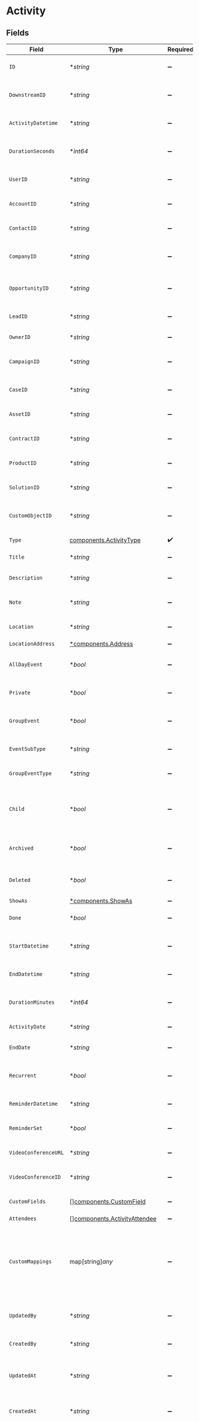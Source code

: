 # Activity


## Fields

| Field                                                                                                                                                   | Type                                                                                                                                                    | Required                                                                                                                                                | Description                                                                                                                                             | Example                                                                                                                                                 |
| ------------------------------------------------------------------------------------------------------------------------------------------------------- | ------------------------------------------------------------------------------------------------------------------------------------------------------- | ------------------------------------------------------------------------------------------------------------------------------------------------------- | ------------------------------------------------------------------------------------------------------------------------------------------------------- | ------------------------------------------------------------------------------------------------------------------------------------------------------- |
| `ID`                                                                                                                                                    | **string*                                                                                                                                               | :heavy_minus_sign:                                                                                                                                      | The unique identifier of the activity                                                                                                                   | 12345                                                                                                                                                   |
| `DownstreamID`                                                                                                                                          | **string*                                                                                                                                               | :heavy_minus_sign:                                                                                                                                      | The third-party API ID of original entity                                                                                                               | 12345                                                                                                                                                   |
| `ActivityDatetime`                                                                                                                                      | **string*                                                                                                                                               | :heavy_minus_sign:                                                                                                                                      | The date and time of the activity                                                                                                                       | 2021-05-01T12:00:00.000Z                                                                                                                                |
| `DurationSeconds`                                                                                                                                       | **int64*                                                                                                                                                | :heavy_minus_sign:                                                                                                                                      | The duration of the activity in seconds                                                                                                                 | 1800                                                                                                                                                    |
| `UserID`                                                                                                                                                | **string*                                                                                                                                               | :heavy_minus_sign:                                                                                                                                      | The user related to the activity                                                                                                                        | 12345                                                                                                                                                   |
| `AccountID`                                                                                                                                             | **string*                                                                                                                                               | :heavy_minus_sign:                                                                                                                                      | The account related to the activity                                                                                                                     | 12345                                                                                                                                                   |
| `ContactID`                                                                                                                                             | **string*                                                                                                                                               | :heavy_minus_sign:                                                                                                                                      | The contact related to the activity                                                                                                                     | 12345                                                                                                                                                   |
| `CompanyID`                                                                                                                                             | **string*                                                                                                                                               | :heavy_minus_sign:                                                                                                                                      | The company related to the activity                                                                                                                     | 12345                                                                                                                                                   |
| `OpportunityID`                                                                                                                                         | **string*                                                                                                                                               | :heavy_minus_sign:                                                                                                                                      | The opportunity related to the activity                                                                                                                 | 12345                                                                                                                                                   |
| `LeadID`                                                                                                                                                | **string*                                                                                                                                               | :heavy_minus_sign:                                                                                                                                      | The lead related to the activity                                                                                                                        | 12345                                                                                                                                                   |
| `OwnerID`                                                                                                                                               | **string*                                                                                                                                               | :heavy_minus_sign:                                                                                                                                      | The owner of the activity                                                                                                                               | 12345                                                                                                                                                   |
| `CampaignID`                                                                                                                                            | **string*                                                                                                                                               | :heavy_minus_sign:                                                                                                                                      | The campaign related to the activity                                                                                                                    | 12345                                                                                                                                                   |
| `CaseID`                                                                                                                                                | **string*                                                                                                                                               | :heavy_minus_sign:                                                                                                                                      | The case related to the activity                                                                                                                        | 12345                                                                                                                                                   |
| `AssetID`                                                                                                                                               | **string*                                                                                                                                               | :heavy_minus_sign:                                                                                                                                      | The asset related to the activity                                                                                                                       | 12345                                                                                                                                                   |
| `ContractID`                                                                                                                                            | **string*                                                                                                                                               | :heavy_minus_sign:                                                                                                                                      | The contract related to the activity                                                                                                                    | 12345                                                                                                                                                   |
| `ProductID`                                                                                                                                             | **string*                                                                                                                                               | :heavy_minus_sign:                                                                                                                                      | The product related to the activity                                                                                                                     | 12345                                                                                                                                                   |
| `SolutionID`                                                                                                                                            | **string*                                                                                                                                               | :heavy_minus_sign:                                                                                                                                      | The solution related to the activity                                                                                                                    | 12345                                                                                                                                                   |
| `CustomObjectID`                                                                                                                                        | **string*                                                                                                                                               | :heavy_minus_sign:                                                                                                                                      | The custom object related to the activity                                                                                                               | 12345                                                                                                                                                   |
| `Type`                                                                                                                                                  | [components.ActivityType](../../models/components/activitytype.md)                                                                                      | :heavy_check_mark:                                                                                                                                      | The type of the activity                                                                                                                                | meeting                                                                                                                                                 |
| `Title`                                                                                                                                                 | **string*                                                                                                                                               | :heavy_minus_sign:                                                                                                                                      | The title of the activity                                                                                                                               | Meeting                                                                                                                                                 |
| `Description`                                                                                                                                           | **string*                                                                                                                                               | :heavy_minus_sign:                                                                                                                                      | A description of the activity                                                                                                                           | More info about the meeting                                                                                                                             |
| `Note`                                                                                                                                                  | **string*                                                                                                                                               | :heavy_minus_sign:                                                                                                                                      | An internal note about the activity                                                                                                                     | An internal note about the meeting                                                                                                                      |
| `Location`                                                                                                                                              | **string*                                                                                                                                               | :heavy_minus_sign:                                                                                                                                      | The location of the activity                                                                                                                            | Space                                                                                                                                                   |
| `LocationAddress`                                                                                                                                       | [*components.Address](../../models/components/address.md)                                                                                               | :heavy_minus_sign:                                                                                                                                      | N/A                                                                                                                                                     |                                                                                                                                                         |
| `AllDayEvent`                                                                                                                                           | **bool*                                                                                                                                                 | :heavy_minus_sign:                                                                                                                                      | Whether the Activity is an all day event or not                                                                                                         | false                                                                                                                                                   |
| `Private`                                                                                                                                               | **bool*                                                                                                                                                 | :heavy_minus_sign:                                                                                                                                      | Whether the Activity is private or not                                                                                                                  | true                                                                                                                                                    |
| `GroupEvent`                                                                                                                                            | **bool*                                                                                                                                                 | :heavy_minus_sign:                                                                                                                                      | Whether the Activity is a group event or not                                                                                                            | true                                                                                                                                                    |
| `EventSubType`                                                                                                                                          | **string*                                                                                                                                               | :heavy_minus_sign:                                                                                                                                      | The sub type of the group event                                                                                                                         | debrief                                                                                                                                                 |
| `GroupEventType`                                                                                                                                        | **string*                                                                                                                                               | :heavy_minus_sign:                                                                                                                                      | The type of the group event                                                                                                                             | Proposed                                                                                                                                                |
| `Child`                                                                                                                                                 | **bool*                                                                                                                                                 | :heavy_minus_sign:                                                                                                                                      | Whether the activity is a child of another activity or not                                                                                              | false                                                                                                                                                   |
| `Archived`                                                                                                                                              | **bool*                                                                                                                                                 | :heavy_minus_sign:                                                                                                                                      | Whether the activity is archived or not                                                                                                                 | false                                                                                                                                                   |
| `Deleted`                                                                                                                                               | **bool*                                                                                                                                                 | :heavy_minus_sign:                                                                                                                                      | Whether the activity is deleted or not                                                                                                                  | false                                                                                                                                                   |
| `ShowAs`                                                                                                                                                | [*components.ShowAs](../../models/components/showas.md)                                                                                                 | :heavy_minus_sign:                                                                                                                                      | N/A                                                                                                                                                     | busy                                                                                                                                                    |
| `Done`                                                                                                                                                  | **bool*                                                                                                                                                 | :heavy_minus_sign:                                                                                                                                      | Whether the Activity is done or not                                                                                                                     | false                                                                                                                                                   |
| `StartDatetime`                                                                                                                                         | **string*                                                                                                                                               | :heavy_minus_sign:                                                                                                                                      | The start date and time of the activity                                                                                                                 | 2021-05-01T12:00:00.000Z                                                                                                                                |
| `EndDatetime`                                                                                                                                           | **string*                                                                                                                                               | :heavy_minus_sign:                                                                                                                                      | The end date and time of the activity                                                                                                                   | 2021-05-01T12:30:00.000Z                                                                                                                                |
| `DurationMinutes`                                                                                                                                       | **int64*                                                                                                                                                | :heavy_minus_sign:                                                                                                                                      | The duration of the activity in minutes                                                                                                                 | 30                                                                                                                                                      |
| `ActivityDate`                                                                                                                                          | **string*                                                                                                                                               | :heavy_minus_sign:                                                                                                                                      | The date of the activity                                                                                                                                | 2021-05-01                                                                                                                                              |
| `EndDate`                                                                                                                                               | **string*                                                                                                                                               | :heavy_minus_sign:                                                                                                                                      | The end date of the activity                                                                                                                            | 2021-05-01                                                                                                                                              |
| `Recurrent`                                                                                                                                             | **bool*                                                                                                                                                 | :heavy_minus_sign:                                                                                                                                      | Whether the activity is recurrent or not                                                                                                                | false                                                                                                                                                   |
| `ReminderDatetime`                                                                                                                                      | **string*                                                                                                                                               | :heavy_minus_sign:                                                                                                                                      | The date and time of the reminder                                                                                                                       | 2021-05-01T17:00:00.000Z                                                                                                                                |
| `ReminderSet`                                                                                                                                           | **bool*                                                                                                                                                 | :heavy_minus_sign:                                                                                                                                      | Whether the reminder is set or not                                                                                                                      | false                                                                                                                                                   |
| `VideoConferenceURL`                                                                                                                                    | **string*                                                                                                                                               | :heavy_minus_sign:                                                                                                                                      | The URL of the video conference                                                                                                                         | https://us02web.zoom.us/j/88120759396                                                                                                                   |
| `VideoConferenceID`                                                                                                                                     | **string*                                                                                                                                               | :heavy_minus_sign:                                                                                                                                      | The ID of the video conference                                                                                                                          | zoom:88120759396                                                                                                                                        |
| `CustomFields`                                                                                                                                          | [][components.CustomField](../../models/components/customfield.md)                                                                                      | :heavy_minus_sign:                                                                                                                                      | Custom fields of the activity                                                                                                                           |                                                                                                                                                         |
| `Attendees`                                                                                                                                             | [][components.ActivityAttendee](../../models/components/activityattendee.md)                                                                            | :heavy_minus_sign:                                                                                                                                      | N/A                                                                                                                                                     |                                                                                                                                                         |
| `CustomMappings`                                                                                                                                        | map[string]*any*                                                                                                                                        | :heavy_minus_sign:                                                                                                                                      | When custom mappings are configured on the resource, the result is included here.                                                                       |                                                                                                                                                         |
| `UpdatedBy`                                                                                                                                             | **string*                                                                                                                                               | :heavy_minus_sign:                                                                                                                                      | The user who last updated the activity                                                                                                                  | 12345                                                                                                                                                   |
| `CreatedBy`                                                                                                                                             | **string*                                                                                                                                               | :heavy_minus_sign:                                                                                                                                      | The user who created the activity                                                                                                                       | 12345                                                                                                                                                   |
| `UpdatedAt`                                                                                                                                             | **string*                                                                                                                                               | :heavy_minus_sign:                                                                                                                                      | The date and time when the activity was last updated                                                                                                    | 2020-09-30T07:43:32.000Z                                                                                                                                |
| `CreatedAt`                                                                                                                                             | **string*                                                                                                                                               | :heavy_minus_sign:                                                                                                                                      | The date and time when the activity was created                                                                                                         | 2020-09-30T07:43:32.000Z                                                                                                                                |
| `PassThrough`                                                                                                                                           | [][components.PassThroughBody](../../models/components/passthroughbody.md)                                                                              | :heavy_minus_sign:                                                                                                                                      | The pass_through property allows passing service-specific, custom data or structured modifications in request body when creating or updating resources. |                                                                                                                                                         |